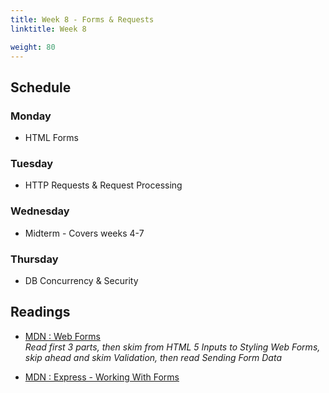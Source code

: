 ```yaml
---
title: Week 8 - Forms & Requests
linktitle: Week 8

weight: 80
---
```


## Schedule

### Monday

* HTML Forms

### Tuesday

* HTTP Requests & Request Processing

### Wednesday

* Midterm - Covers weeks 4-7

### Thursday

* DB Concurrency & Security

## Readings

* [MDN : Web Forms](https://developer.mozilla.org/en-US/docs/Learn/Forms)  
*Read first 3 parts, then skim from HTML 5 Inputs to Styling Web Forms, skip ahead and skim Validation, then read Sending Form Data*

* [MDN : Express - Working With Forms](https://developer.mozilla.org/en-US/docs/Learn/Server-side/Express_Nodejs/forms)  
